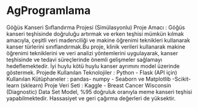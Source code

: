 # AgProgramlama
Göğüs Kanseri Sııflandırma Projesi (Simülasyonlu)
Proje Amacı : Göğüs kanseri teşhisinde doğruluğu artırmak ve erken teşhisi mümkün kılmak amacıyla, çeşitli veri
madenciliği ve makine öğrenimi teknikleri kullanarak kanser türlerini sınıflandırmak.Bu proje, klinik verileri kullanarak makine öğrenimi
tekniklerini ve veri analizi
yöntemlerini uygulayarak, kanser teşhisinde ve tedavi süreçlerinde önemli gelişmeler sağlamayı
hedeflemektedir. İyi huylu kötü huylu kanser ayrımını model üzerinde göstermek.
Projede Kullanılan Teknolojiler : Python - Flask (API için) 
Kullanılan Kütüphaneler : pandas- numpy - Seaborn ve Matplotlib -Scikit-learn (sklearn)
Proje Veri Seti : Kaggle - Breast Cancer Wisconsin (Diagnostic) Data Set
Model, %95 doğruluk oranıyla meme kanseri teşhisi yapabilmektedir. Hassasiyet ve geri çağırma değerleri de yüksektir.
